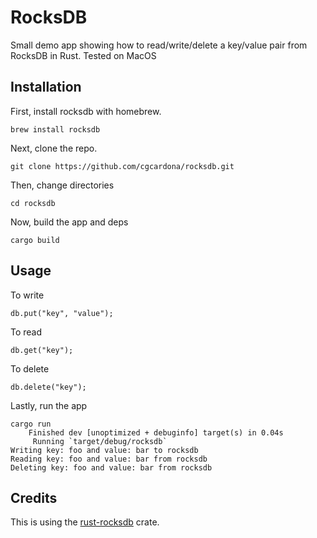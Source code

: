 # RocksDB

Small demo app showing how to read/write/delete a key/value pair from RocksDB in Rust. Tested on MacOS

## Installation

First, install rocksdb with homebrew.

```
brew install rocksdb
```

Next, clone the repo.

```
git clone https://github.com/cgcardona/rocksdb.git
```

Then, change directories

```
cd rocksdb
```

Now, build the app and deps

```
cargo build
```

## Usage

To write

```
db.put("key", "value");
```

To read

```
db.get("key");
```

To delete

```
db.delete("key");
```

Lastly, run the app

```
cargo run
    Finished dev [unoptimized + debuginfo] target(s) in 0.04s
     Running `target/debug/rocksdb`
Writing key: foo and value: bar to rocksdb
Reading key: foo and value: bar from rocksdb
Deleting key: foo and value: bar from rocksdb
```

## Credits

This is using the [rust-rocksdb](https://github.com/rust-rocksdb/rust-rocksdb) crate.
